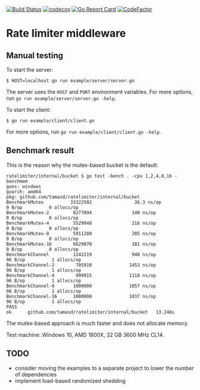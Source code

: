 [![Build Status](https://travis-ci.org/tamasd/ratelimiter.svg?branch=v1)](https://travis-ci.org/tamasd/ratelimiter)
[![codecov](https://codecov.io/gh/tamasd/ratelimiter/branch/v1/graph/badge.svg)](https://codecov.io/gh/tamasd/ratelimiter)
[![Go Report Card](https://goreportcard.com/badge/github.com/tamasd/ratelimiter)](https://goreportcard.com/report/github.com/tamasd/ratelimiter)
[![CodeFactor](https://www.codefactor.io/repository/github/tamasd/ratelimiter/badge)](https://www.codefactor.io/repository/github/tamasd/ratelimiter)

# Rate limiter middleware

## Manual testing

To start the server:

```
$ HOST=localhost go run example/server/server.go
```

The server uses the `HOST` and `PORT` environment variables. For more options,
run `go run example/server/server.go -help`.

To start the client:

```
$ go run example/client/client.go
```

For more options, run `go run example/client/client.go -help`.

## Benchmark result

This is the reason why the mutex-based bucket is the default:

```
ratelimiter/internal/bucket $ go test -bench . -cpu 1,2,4,8,16 -benchmem
goos: windows
goarch: amd64
pkg: github.com/tamasd/ratelimiter/internal/bucket
BenchmarkMutex          33322502                36.3 ns/op             0 B/op          0 allocs/op
BenchmarkMutex-2         8277094               140 ns/op               0 B/op          0 allocs/op
BenchmarkMutex-4         5529948               216 ns/op               0 B/op          0 allocs/op
BenchmarkMutex-8         5911280               205 ns/op               0 B/op          0 allocs/op
BenchmarkMutex-16        6629870               181 ns/op               0 B/op          0 allocs/op
BenchmarkChannel         1242219               948 ns/op              96 B/op          1 allocs/op
BenchmarkChannel-2        705910              1453 ns/op              96 B/op          1 allocs/op
BenchmarkChannel-4        999915              1118 ns/op              96 B/op          1 allocs/op
BenchmarkChannel-8       1000000              1057 ns/op              96 B/op          1 allocs/op
BenchmarkChannel-16      1000000              1037 ns/op              96 B/op          1 allocs/op
PASS
ok      github.com/tamasd/ratelimiter/internal/bucket   13.246s

```

The mutex-based approach is much faster and does not allocate memory.

Test machine: Windows 10, AMD 1800X, 32 GB 3600 MHz CL14.

## TODO

* consider moving the examples to a separate project to lower the number of
  dependencies
* implement load-based randomized shedding
